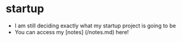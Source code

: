 # startup

+ I am still deciding exactly what my startup project is going to be
+ You can access my [notes] (/notes.md) here!